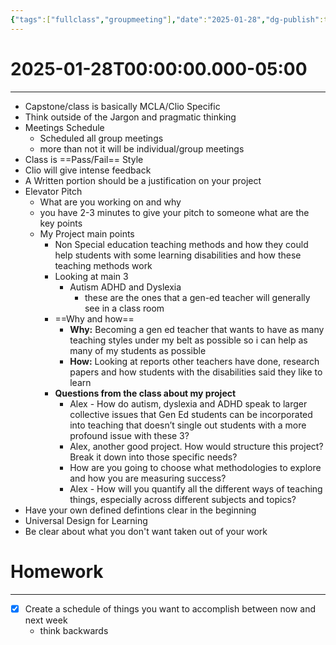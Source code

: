```yaml
---
{"tags":["fullclass","groupmeeting"],"date":"2025-01-28","dg-publish":true,"homework":true,"permalink":"/Class Notes/1-28-25/","dgPassFrontmatter":true}
---
```


# 2025-01-28T00:00:00.000-05:00
---
- Capstone/class is basically MCLA/Clio Specific
- Think outside of the Jargon and pragmatic thinking
- Meetings Schedule
	- Scheduled all group meetings 
	- more than not it will be individual/group meetings 
- Class is ==Pass/Fail== Style
- Clio will give intense feedback 
- A Written portion should be a justification on your project 
- Elevator Pitch
	- What are you working on and why 
	- you have 2-3 minutes to give your pitch to someone what are the key points 
	- My Project main points
		- Non Special education teaching methods and how they could help students with some learning disabilities and how these teaching methods work
		- Looking at main 3
			- Autism ADHD and Dyslexia
				- these are the ones that a gen-ed teacher will generally see in a class room
		- ==Why and how==
			- **Why:** Becoming a gen ed teacher that wants to have as many teaching styles under my belt as possible so i can help as many of my students as possible 
			- **How:** Looking at reports other teachers have done, research papers  and how students with the disabilities said they like to learn
		- **Questions from the class about my project**
			- Alex - How do autism, dyslexia and ADHD speak to larger collective issues that Gen Ed students can be incorporated into teaching that doesn’t single out students with a more profound issue with these 3?
			- Alex, another good project. How would structure this project? Break it down into those specific needs?
			- How are you going to choose what methodologies to explore and how you are measuring success?
			- Alex - How will you quantify all the different ways of teaching things, especially across different subjects and topics?
- Have your own defined defintions clear in the beginning
- Universal Design for Learning
- Be clear about what  you don't want taken out of your work

# Homework
---
- [x] Create a schedule of things you want to accomplish between now and next week
	- think backwards